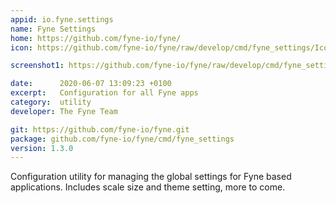 ```yaml
---
appid: io.fyne.settings
name: Fyne Settings
home: https://github.com/fyne-io/fyne/
icon: https://github.com/fyne-io/fyne/raw/develop/cmd/fyne_settings/Icon.png

screenshot1: https://github.com/fyne-io/fyne/raw/develop/cmd/fyne_settings/screenshot.png

date:      2020-06-07 13:09:23 +0100
excerpt:   Configuration for all Fyne apps
category:  utility
developer: The Fyne Team

git: https://github.com/fyne-io/fyne.git
package: github.com/fyne-io/fyne/cmd/fyne_settings
version: 1.3.0
---
```


Configuration utility for managing the global settings for Fyne based 
applications. Includes scale size and theme setting, more to come.

